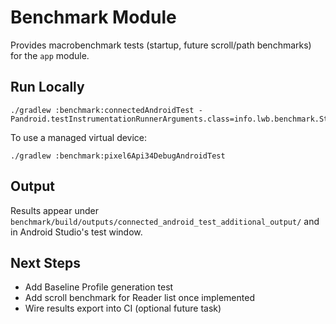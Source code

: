 # Benchmark Module

Provides macrobenchmark tests (startup, future scroll/path benchmarks) for the `app` module.

## Run Locally

```
./gradlew :benchmark:connectedAndroidTest -Pandroid.testInstrumentationRunnerArguments.class=info.lwb.benchmark.StartupBenchmark
```

To use a managed virtual device:
```
./gradlew :benchmark:pixel6Api34DebugAndroidTest
```

## Output
Results appear under `benchmark/build/outputs/connected_android_test_additional_output/` and in Android Studio's test window.

## Next Steps
- Add Baseline Profile generation test
- Add scroll benchmark for Reader list once implemented
- Wire results export into CI (optional future task)

